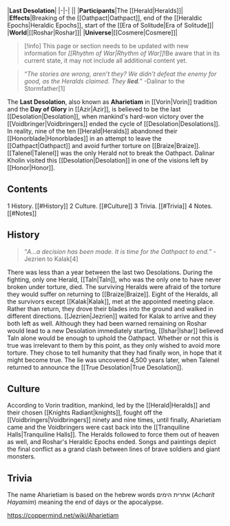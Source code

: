 |**Last Desolation**|
|-|-|
||
|**Participants**|The [[Herald\|Heralds]]|
|**Effects**|Breaking of the [[Oathpact\|Oathpact]], end of the [[Heraldic Epochs\|Heraldic Epochs]], start of the [[Era of Solitude\|Era of Solitude]]|
|**World**|[[Roshar\|Roshar]]|
|**Universe**|[[Cosmere\|Cosmere]]|

> [!info] This page or section needs to be updated with new information for *[[Rhythm of War\|Rhythm of War]]*!Be aware that in its current state, it may not include all additional content yet.

>“*The stories are wrong, aren’t they? We didn’t defeat the enemy for good, as the Heralds claimed. They **lied**.*”
\-Dalinar to the Stormfather[1]


The **Last Desolation**, also known as **Aharietiam** in [[Vorin\|Vorin]] tradition and the **Day of Glory** in [[Azir\|Azir]], is believed to be the last [[Desolation\|Desolation]], when mankind's hard-won victory over the [[Voidbringer\|Voidbringers]] ended the cycle of [[Desolation\|Desolations]]. In reality, nine of the ten [[Herald\|Heralds]] abandoned their [[Honorblade\|Honorblades]] in an attempt to leave the [[Oathpact\|Oathpact]] and avoid further torture on [[Braize\|Braize]]. [[Talenel\|Talenel]] was the only Herald not to break the Oathpact. Dalinar Kholin visited this [[Desolation\|Desolation]] in one of the visions left by [[Honor\|Honor]].

## Contents

1 History. [[#History]] 
2 Culture. [[#Culture]] 
3 Trivia. [[#Trivia]] 
4 Notes. [[#Notes]] 


## History
 
>“*A…a decision has been made. It is time for the Oathpact to end.*”
\-Jezrien to Kalak[4]


There was less than a year between the last two Desolations.
During the fighting, only one Herald, [[Taln\|Taln]], who was the only one to have never broken under torture, died. The surviving Heralds were afraid of the torture they would suffer on returning to [[Braize\|Braize]]. Eight of the Heralds, all the survivors except [[Kalak\|Kalak]], met at the appointed meeting place. Rather than return, they drove their blades into the ground and walked in different directions. [[Jezrien\|Jezrien]] waited for Kalak to arrive and they both left as well. Although they had been warned remaining on Roshar would lead to a new Desolation immediately starting, [[Ishar\|Ishar]] believed Taln alone would be enough to uphold the Oathpact. Whether or not this is true was irrelevant to them by this point, as they only wished to avoid more torture. They chose to tell humanity that they had finally won, in hope that it might become true. 
The lie was uncovered 4,500 years later, when Talenel returned to announce the [[True Desolation\|True Desolation]].

## Culture
According to Vorin tradition, mankind, led by the [[Herald\|Heralds]] and their chosen [[Knights Radiant\|knights]], fought off the [[Voidbringers\|Voidbringers]] ninety and nine times, until finally, Aharietiam came and the Voidbringers were cast back into the [[Tranquiline Halls\|Tranquiline Halls]]. The Heralds followed to force them out of heaven as well, and Roshar's Heraldic Epochs ended. Songs and paintings depict the final conflict as a grand clash between lines of brave soldiers and giant monsters.

## Trivia
The name Aharietiam is based on the hebrew words אחרית הימים (*Acharit Hayamim*) meaning the end of days or the apocalypse.


https://coppermind.net/wiki/Aharietiam
